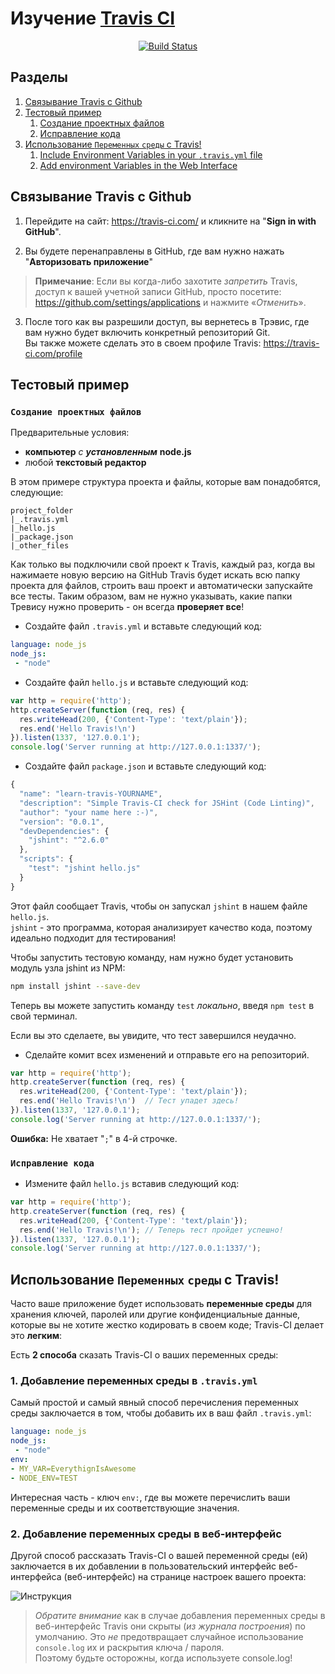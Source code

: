 # Изучение [Travis CI](https://travis-ci.com)


<div align="center">

[![Build Status](https://travis-ci.org/DarkVlad16/learn-travis.svg?branch=master)](https://travis-ci.org/DarkVlad16/learn-travis)

</div>

##  Разделы
1.  [Связывание Travis с Github](#authorize-app)
2.  [Тестовый пример](#tutorial)
    1.  [Создание проектных файлов](#create-the-project-files)
    2.  [Исправление кода](#correct-code-to-pass-build)
3.  [Использование `Переменных` `среды` с Travis!](#environment-variables)
    1. [Include Environment Variables in your `.travis.yml` file](#environment-variables-travis.yml)
    2. [Add environment Variables in the Web Interface](#environment-variables-web-interface)

<a name="authorize-app"></a>
## **Связывание Travis с Github**

1. Перейдите на сайт: https://travis-ci.com/ и кликните на "**Sign in with GitHub**".

2. Вы будете перенаправлены в GitHub, где вам нужно нажать "**Авторизовать приложение**"

> **Примечание**: Если вы когда-либо захотите *запретить* Travis, доступ к вашей учетной записи GitHub, просто посетите: https://github.com/settings/applications и нажмите «*Отменить*».  

3. После того как вы разрешили доступ, вы вернетесь в Трэвис, где вам нужно будет включить конкретный репозиторий Git.   
Вы также можете сделать это в своем профиле Travis: https://travis-ci.com/profile


<a name="tutorial"></a>
## **Тестовый пример**

<a name="create-the-project-files"></a>
### `Создание проектных файлов`

Предварительные условия:

+ **компьютер** *с* ***установленным*** **node.js**
+ любой **текстовый редактор**

В этом примере структура проекта и файлы, которые вам понадобятся, следующие:

```
project_folder
|_.travis.yml
|_hello.js
|_package.json
|_other_files
```
Как только вы подключили свой проект к Travis, каждый раз, когда вы нажимаете новую версию на GitHub
Travis будет искать всю папку проекта для файлов, строить ваш проект и
автоматически запускайте все тесты. Таким образом, вам не нужно указывать, какие папки
Тревису нужно проверить - он всегда **проверяет все**!

+ Создайте файл `.travis.yml` и вставьте следующий код:
```yml
language: node_js
node_js:
 - "node"
```
+ Создайте файл `hello.js` и вставьте следующий код:

```javascript
var http = require('http');
http.createServer(function (req, res) {
  res.writeHead(200, {'Content-Type': 'text/plain'});
  res.end('Hello Travis!\n')
}).listen(1337, '127.0.0.1');
console.log('Server running at http://127.0.0.1:1337/');
```

+ Создайте файл `package.json` и вставьте следующий код:

```javascript
{
  "name": "learn-travis-YOURNAME",
  "description": "Simple Travis-CI check for JSHint (Code Linting)",
  "author": "your name here :-)",
  "version": "0.0.1",
  "devDependencies": {
    "jshint": "^2.6.0"
  },
  "scripts": {
    "test": "jshint hello.js"
  }
}
```
Этот файл сообщает Travis, чтобы он запускал `jshint` в нашем файле `hello.js`.  
`jshint` - это программа, которая анализирует качество кода, поэтому идеально подходит для тестирования!

Чтобы запустить тестовую команду, нам нужно будет установить модуль узла jshint из NPM:

```sh
npm install jshint --save-dev
```

Теперь вы можете запустить команду `test` *локально*, введя `npm test` в свой терминал.

Если вы это сделаете, вы увидите, что тест завершился неудачно.

+ Сделайте комит всех изменений и отправьте его на репозиторий.

```javascript
var http = require('http');
http.createServer(function (req, res) {
  res.writeHead(200, {'Content-Type': 'text/plain'});
  res.end('Hello Travis!\n')  // Тест упадет здесь!
}).listen(1337, '127.0.0.1');
console.log('Server running at http://127.0.0.1:1337/');
```

**Ошибка:** Не хватает "`;`" в 4-й строчке.

<a name="correct-code-to-pass-build"></a>
### `Исправление кода`

+ Измените файл `hello.js` вставив следующий код:

```javascript
var http = require('http');
http.createServer(function (req, res) {
  res.writeHead(200, {'Content-Type': 'text/plain'});
  res.end('Hello Travis!\n'); // Теперь тест пройдет успешно!
}).listen(1337, '127.0.0.1');
console.log('Server running at http://127.0.0.1:1337/');
```

<a name="environment-variables"></a>
## **Использование `Переменных` `среды` с Travis!**

Часто ваше приложение будет использовать **переменные среды** для хранения
ключей, паролей или другие конфиденциальные данные, которые вы не хотите жестко кодировать в своем коде; Travis-CI делает это **легким**:

Есть **2 способа** сказать Travis-CI о ваших переменных среды:

<a name="environment-variables-travis.yml"></a>
### 1. Добавление переменных среды в `.travis.yml`

Самый простой и самый явный способ перечисления переменных среды
заключается в том, чтобы добавить их в ваш файл `.travis.yml`:

```yml
language: node_js
node_js:
 - "node"
env:
- MY_VAR=EverythignIsAwesome
- NODE_ENV=TEST
```
Интересная часть - ключ `env:`, где вы можете перечислить
ваши переменные среды и их соответствующие значения.

<a name="environment-variables-web-interface"></a>
### 2. Добавление переменных среды в веб-интерфейс

Другой способ рассказать Travis-CI о вашей переменной среды (ей) заключается в их добавлении в пользовательский интерфейс веб-интерфейса (веб-интерфейс) на странице настроек вашего проекта:

![Инструкция](https://i.imgur.com/AbUQPKR.png)

> *Обратите внимание* как в случае добавления переменных среды в веб-интерфейс Travis они скрыты (*из журнала построения*) по умолчанию. Это *не* предотвращает случайное использование `console.log` их и раскрытия ключа / пароля.  
> Поэтому будьте осторожны, когда используете console.log!
